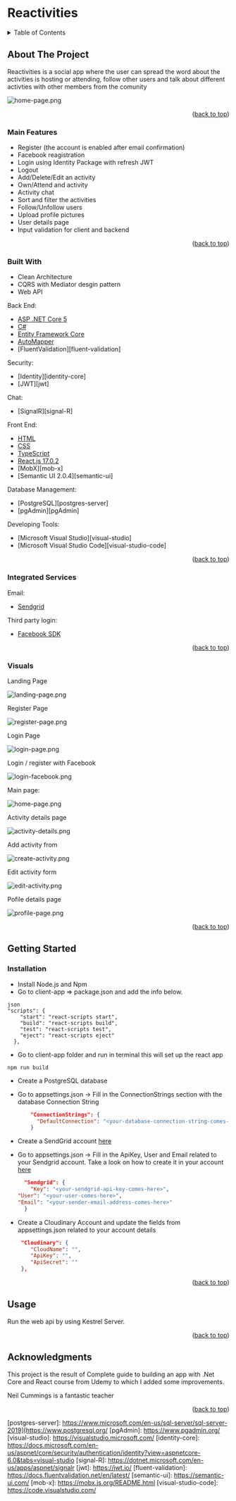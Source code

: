 
<div id="top"></div>

# Reactivities

<!-- TABLE OF CONTENTS -->
<details>
  <summary>Table of Contents</summary>
  <ol>
    <li>
      <a href="#about-the-project">About The Project</a>
      <ul>
        <li><a href="#main-features">Main Features</a></li>
        <li><a href="#integrated-services">Integrated Services</a></li>
        <li><a href="#built-with">Built With</a></li>
        <li><a href="#visuals">Visuals</a></li>
      </ul>
    </li>
    <li>
      <a href="#getting-started">Getting Started</a>
      <ul>
        <li><a href="#installation">Installation</a></li>
      </ul>
    </li>
    <li><a href="#usage">Usage</a></li>
    <li><a href="#acknowledgments">Acknowledgments</a></li>
  </ol>
</details>



<!-- ABOUT THE PROJECT -->
## About The Project

Reactivities is a social app where the user can spread the word about the activities is hosting or attending, follow other users and talk about different activties with other members from the comunity

![home-page.png][home-page]


<p align="right">(<a href="#top">back to top</a>)</p>


### Main Features

- Register (the account is enabled after email confirmation)
- Facebook reagistration
- Login using Identity Package with refresh JWT
- Logout
- Add/Delete/Edit an activity
- Own/Attend and activity
- Activity chat
- Sort and filter the activities
- Follow/Unfollow users
- Upload profile pictures
- User details page
- Input validation for client and backend

<p align="right">(<a href="#top">back to top</a>)</p>

### Built With

* Clean Architecture
* CQRS with Mediator desgin pattern
* Web API

Back End:
* [ASP .NET Core 5][asp-net-core]
* [C#][c#]
* [Entity Framework Core][ef-core]
* [AutoMapper][auto-mapper]
* [FluentValidation][fluent-validation]

Security:
* [Identity][identity-core]
* [JWT][jwt] 

Chat:
* [SignalR][signal-R]

Front End:
* [HTML][html]
* [CSS][css]
* [TypeScript][ts]
* [React.js 17.0.2][react]
* [MobX][mob-x]
* [Semantic UI 2.0.4][semantic-ui]


Database Management:
* [PostgreSQL][postgres-server]
* [pgAdmin][pgAdmin]

Developing Tools:
* [Microsoft Visual Studio][visual-studio]
* [Microsoft Visual Studio Code][visual-studio-code]

<p align="right">(<a href="#top">back to top</a>)</p>


### Integrated Services

Email:
* [Sendgrid][sendgrid]

Third party login:
* [Facebook SDK][facebook-sdk]


<p align="right">(<a href="#top">back to top</a>)</p>

### Visuals

Landing Page

![landing-page.png][landing-page]

Register Page

![register-page.png][register-page]

Login Page

![login-page.png][login-page]

Login / register with Facebook

![login-facebook.png][login-facebook]

Main page:

![home-page.png][home-page]

Activity details page

![activity-details.png][activity-details]

Add activity from

![create-activity.png][create-activity]

Edit activity form

![edit-activity.png][edit-activity]

Pofile details page

![profile-page.png][profile-page]

<p align="right">(<a href="#top">back to top</a>)</p>


<!-- GETTING STARTED -->
## Getting Started

### Installation

- Install Node.js and Npm
- Go to client-app => package.json and add the info below.
```
json
"scripts": {
    "start": "react-scripts start",
    "build": "react-scripts build",
    "test": "react-scripts test",
    "eject": "react-scripts eject"
  },
```
- Go to client-app folder and run in terminal this will set up the react app
```
npm run build
```
- Create a PostgreSQL database
- Go to appsettings.json -> Fill in the ConnectionStrings section with the database Connection String

  ```json
      "ConnectionStrings": {
        "DefaultConnection": "<your-database-connection-string-comes-here>",
      }
  ```

  
  
- Create a SendGrid account [here](https://signup.sendgrid.com/)
- Go to appsettings.json -> Fill in the ApiKey, User and Email related to your Sendgrid account. Take a look on how to create it in your account [here][sendgrid-key]
	```json
      "Sendgrid": {
        "Key": "<your-sendgrid-api-key-comes-here>",
	"User": "<your-user-comes-here>",
	"Email": "<your-sender-email-address-comes-here>"
      }
	```
- Create a Cloudinary Account and update the fields from appsettings.json related to your account details
	```json
     "Cloudinary": {
	    "CloudName": "",
	    "ApiKey": "",
	    "ApiSecret": ""
 	 },
	```

<p align="right">(<a href="#top">back to top</a>)</p>



<!-- USAGE EXAMPLES -->
## Usage

Run the web api by using Kestrel Server.

<p align="right">(<a href="#top">back to top</a>)</p>


<!-- ACKNOWLEDGMENTS -->
## Acknowledgments

This project is the result of Complete guide to building an app with .Net Core and React course from Udemy to which I added some improvements.

Neil Cummings is a fantastic teacher

<p align="right">(<a href="#top">back to top</a>)</p>



<!-- MARKDOWN LINKS & IMAGES -->
[contributors-shield]: https://img.shields.io/github/contributors/othneildrew/Best-README-Template.svg?style=for-the-badge
[contributors-url]: https://github.com/mihaibuga/online-shop/graphs/contributors
[linkedin-shield]: https://img.shields.io/badge/-LinkedIn-black.svg?style=for-the-badge&logo=linkedin&colorB=555
[linkedin-url]: https://www.linkedin.com/in/mihai-buga

[asp-net-core]: https://dotnet.microsoft.com/en-us/learn/aspnet/what-is-aspnet-core
[ef-core]: https://docs.microsoft.com/en-us/ef/core/
[auto-mapper]: https://automapper.org/
[c#]: https://docs.microsoft.com/en-us/dotnet/csharp/
[html]: https://html.com/
[css]: https://www.w3.org/Style/CSS/Overview.en.html
[ts]: https://www.typescriptlang.org/
[react]: https://reactjs.org/
[react-net]: https://reactjs.net/
[postgres-server]: https://www.microsoft.com/en-us/sql-server/sql-server-2019](https://www.postgresql.org/
[pgAdmin]: https://www.pgadmin.org/
[visual-studio]: https://visualstudio.microsoft.com/
[identity-core]: https://docs.microsoft.com/en-us/aspnet/core/security/authentication/identity?view=aspnetcore-6.0&tabs=visual-studio
[signal-R]: https://dotnet.microsoft.com/en-us/apps/aspnet/signalr
[jwt]: https://jwt.io/
[fluent-validation]: https://docs.fluentvalidation.net/en/latest/
[semantic-ui]: https://semantic-ui.com/
[mob-x]: https://mobx.js.org/README.html
[visual-studio-code]: https://code.visualstudio.com/

[mihai-buga]: https://github.com/mihaibuga
[nicolae-peptea]: https://github.com/Nicolae-Peptea

[sendgrid]: https://sendgrid.com/
[sendgrid-key]: https://docs.sendgrid.com/ui/account-and-settings/api-keys#managing-api-keys
[order-email]: https://res.cloudinary.com/dqwtm9fw1/raw/upload/v1642501179/CodeCoolShop/email-confirmation_tsqcmw.html
[registration-email]: https://res.cloudinary.com/dqwtm9fw1/raw/upload/v1642501179/CodeCoolShop/email-confirmation_tsqcmw.html

[facebook-sdk]: https://developers.facebook.com/docs/

[home-page]: https://res.cloudinary.com/dqwtm9fw1/image/upload/v1653228196/Reactivties/home_page_extvsd.png
[landing-page]: https://res.cloudinary.com/dqwtm9fw1/image/upload/v1653313970/Reactivties/lading-page_imdpd1.png
[register-page]: https://res.cloudinary.com/dqwtm9fw1/image/upload/v1653317821/Reactivties/register_crbjdz.png
[login-page]: https://res.cloudinary.com/dqwtm9fw1/image/upload/v1653317876/Reactivties/login_iq3kur.png
[login-facebook]: https://res.cloudinary.com/dqwtm9fw1/image/upload/v1653317920/Reactivties/facebook-login_fkqv6j.png
[activity-details]: https://res.cloudinary.com/dqwtm9fw1/image/upload/v1653318501/Reactivties/activity-details_zv0r4m.png
[create-activity]: https://res.cloudinary.com/dqwtm9fw1/image/upload/v1653318866/Reactivties/create-activity_zand5m.png
[edit-activity]: https://res.cloudinary.com/dqwtm9fw1/image/upload/v1653318870/Reactivties/edit-activities_idzpsp.png
[profile-page]: https://res.cloudinary.com/dqwtm9fw1/image/upload/v1653319162/Reactivties/profile-page_pa9pi2.png

